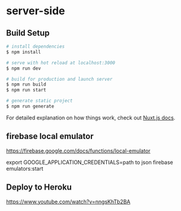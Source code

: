 # server-side

## Build Setup

```bash
# install dependencies
$ npm install

# serve with hot reload at localhost:3000
$ npm run dev

# build for production and launch server
$ npm run build
$ npm run start

# generate static project
$ npm run generate
```

For detailed explanation on how things work, check out [Nuxt.js docs](https://nuxtjs.org).


## firebase local emulator

https://firebase.google.com/docs/functions/local-emulator

export GOOGLE_APPLICATION_CREDENTIALS=path to json
firebase emulators:start

## Deploy to Heroku
https://www.youtube.com/watch?v=nngsKhTb2BA
